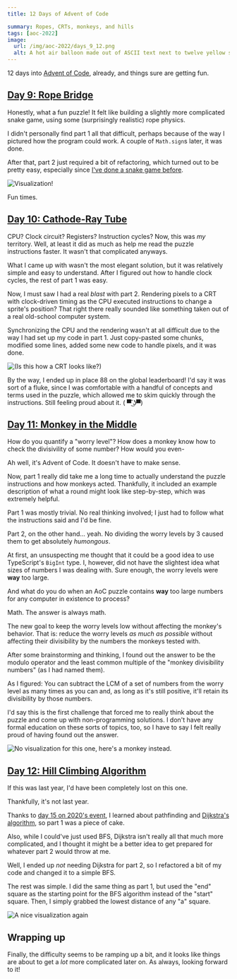 ```yaml
---
title: 12 Days of Advent of Code

summary: Ropes, CRTs, monkeys, and hills
tags: [aoc-2022]
image:
  url: /img/aoc-2022/days_9_12.png
  alt: A hot air balloon made out of ASCII text next to twelve yellow stars.
---
```


12 days into [Advent of Code](https://adventofcode.com), already, and things sure are getting fun.

## [Day 9: Rope Bridge](https://adventofcode.com/2022/day/9)

Honestly, what a fun puzzle! It felt like building a slightly more complicated snake game, using some (surprisingly realistic) rope physics.

I didn't personally find part 1 all that difficult, perhaps because of the way I pictured how the program could work. A couple of `Math.sign`s later, it was done.

After that, part 2 just required a bit of refactoring, which turned out to be pretty easy, especially since [I've done a snake game before](https://github.com/ElCholoGamer/snaek).

![Visualization!](/img/aoc-2022/day_9_vis.gif)

Fun times.

## [Day 10: Cathode-Ray Tube](https://adventofcode.com/2022/day/10)

CPU? Clock circuit? Registers? Instruction cycles? Now, this was _my_ territory. Well, at least it did as much as help me read the puzzle instructions faster. It wasn't that complicated anyways.

What I came up with wasn't the most elegant solution, but it was relatively simple and easy to understand. After I figured out how to handle clock cycles, the rest of part 1 was easy.

Now, I must saw I had a real _blast_ with part 2. Rendering pixels to a CRT with clock-driven timing as the CPU executed instructions to change a sprite's position? That right there really sounded like something taken out of a real old-school computer system.

Synchronizing the CPU and the rendering wasn't at all difficult due to the way I had set up my code in part 1. Just copy-pasted some chunks, modified some lines, added some new code to handle pixels, and it was done.

![(Is this how a CRT looks like?)](/img/aoc-2022/day_10_vis.gif)

By the way, I ended up in place 88 on the global leaderboard! I'd say it was sort of a fluke, since I was comfortable with a handful of concepts and terms used in the puzzle, which allowed me to skim quickly through the instructions. Still feeling proud about it. ( ▀ ͜͞ʖ▀)

## [Day 11: Monkey in the Middle](https://adventofcode.com/2022/day/11)

How do you quantify a "worry level"? How does a monkey know how to check the divisivility of some number? How would you even-

Ah well, it's Advent of Code. It doesn't have to make sense.

Now, part 1 really did take me a long time to actually understand the puzzle instructions and how monkeys acted. Thankfully, it included an example description of what a round might look like step-by-step, which was extremely helpful.

Part 1 was mostly trivial. No real thinking involved; I just had to follow what the instructions said and I'd be fine.

Part 2, on the other hand... yeah. No dividing the worry levels by 3 caused them to get absolutely _humongous_.

At first, an unsuspecting me thought that it could be a good idea to use TypeScript's `BigInt` type. I, however, did not have the slightest idea what sizes of numbers I was dealing with. Sure enough, the worry levels were **way** too large.

And what do you do when an AoC puzzle contains **way** too large numbers for any computer in existence to process?

Math. The answer is always math.

The new goal to keep the worry levels low without affecting the monkey's behavior. That is: reduce the worry levels _as much as possible_ without affecting their divisibility by the numbers the monkeys tested with.

After some brainstorming and thinking, I found out the answer to be the modulo operator and the least common multiple of the "monkey divisibility numbers" (as I had named them).

As I figured: You can subtract the LCM of a set of numbers from the worry level as many times as you can and, as long as it's still positive, it'll retain its divisibility by those numbers.

I'd say this is the first challenge that forced me to really think about the puzzle and come up with non-programming solutions. I don't have any formal education on these sorts of topics, too, so I have to say I felt really proud of having found out the answer.

![No visualization for this one, here's a monkey instead.](/img/monkey_drip.gif)

## [Day 12: Hill Climbing Algorithm](https://adventofcode.com/2022/day/12)

If this was last year, I'd have been completely lost on this one.

Thankfully, it's not last year.

Thanks to [day 15 on 2020's event](https://adventofcode.com/2021/day/15), I learned about pathfinding and [Dijkstra's algorithm](https://en.wikipedia.org/wiki/Dijkstra%27s_algorithm), so part 1 was a piece of cake.

Also, while I could've just used BFS, Dijkstra isn't really all that much more complicated, and I thought it might be a better idea to get prepared for whatever part 2 would throw at me.

Well, I ended up _not_ needing Dijkstra for part 2, so I refactored a bit of my code and changed it to a simple BFS.

The rest was simple. I did the same thing as part 1, but used the "end" square as the starting point for the BFS algorithm instead of the "start" square. Then, I simply grabbed the lowest distance of any "a" square.

![A nice visualization again](/img/aoc-2022/day_12_vis.gif)

## Wrapping up

Finally, the difficulty seems to be ramping up a bit, and it looks like things are about to get a _lot_ more complicated later on. As always, looking forward to it!
